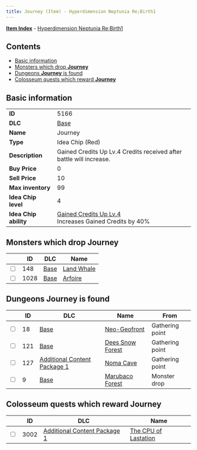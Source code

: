 ```yaml
---
title: Journey (Item) - Hyperdimension Neptunia Re;Birth1
---
```


[**Item Index**](/neptunia/rb1/item/index.html) - [Hyperdimension Neptunia Re;Birth1](/neptunia/rb1)

## Contents

- [Basic information](#basic-information)
- [Monsters which drop **Journey**](#monsters-which-drop-journey)
- [Dungeons **Journey** is found](#dungeons-journey-is-found)
- [Colosseum quests which reward **Journey**](#colosseum-quests-which-reward-journey)

## Basic information

|   |   |
| -- | -- |
| **ID** | 5166 |
| **DLC** | [Base](/neptunia/rb1/dlc/1-base.html) |
| **Name** | Journey |
| **Type** | Idea Chip (Red) |
| **Description** | Gained Credits Up Lv.4 Credits received after battle will increase. |
| **Buy Price** | 0 |
| **Sell Price** | 10 |
| **Max inventory** | 99 |
| **Idea Chip level** | 4 |
| **Idea Chip ability** | [Gained Credits Up Lv.4](/neptunia/rb1/avatar/1-9665-gained-credits-up-lv-4.html)<br />Increases Gained Credits by 40% |


## Monsters which drop **Journey**

|    | ID | DLC | Name |
| -- | -- | --- | ---- |
| <input type="checkbox" id="rb1-monster-1-148" class="trackbox" /> | 148 | [Base](/neptunia/rb1/dlc/1-base.html) | [Land Whale](/neptunia/rb1/monster/1-148-land-whale.html) |
| <input type="checkbox" id="rb1-monster-1-1028" class="trackbox" /> | 1028 | [Base](/neptunia/rb1/dlc/1-base.html) | [Arfoire](/neptunia/rb1/monster/1-1028-arfoire.html) |


## Dungeons **Journey** is found

|    | ID | DLC | Name | From |
| -- | -- | --- | ---- | ---- |
| <input type="checkbox" id="rb1-dungeon-1-18" class="trackbox" /> | 18 | [Base](/neptunia/rb1/dlc/1-base.html) | [Neo-Geofront](/neptunia/rb1/dungeon/1-18-neo-geofront.html) | Gathering point |
| <input type="checkbox" id="rb1-dungeon-1-121" class="trackbox" /> | 121 | [Base](/neptunia/rb1/dlc/1-base.html) | [Dees Snow Forest](/neptunia/rb1/dungeon/1-121-dees-snow-forest.html) | Gathering point |
| <input type="checkbox" id="rb1-dungeon-10-127" class="trackbox" /> | 127 | [Additional Content Package 1](/neptunia/rb1/dlc/10-pack1.html) | [Noma Cave](/neptunia/rb1/dungeon/10-127-noma-cave.html) | Gathering point |
| <input type="checkbox" id="rb1-dungeon-1-9" class="trackbox" /> | 9 | [Base](/neptunia/rb1/dlc/1-base.html) | [Marubaco Forest](/neptunia/rb1/dungeon/1-9-marubaco-forest.html) | Monster drop |


## Colosseum quests which reward **Journey**

|    | ID | DLC | Name |
| -- | -- | --- | ---- |
| <input type="checkbox" id="rb1-colosseum-10-3002" class="trackbox" /> | 3002 | [Additional Content Package 1](/neptunia/rb1/dlc/10-pack1.html) | [The CPU of Lastation](/neptunia/rb1/colosseum/10-3002-the-cpu-of-lastation.html) |

